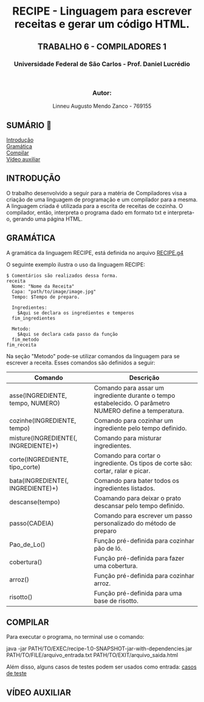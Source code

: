 <h1 align="center" color="blue">RECIPE - Linguagem para escrever receitas e gerar um código HTML.</h1>
<h2 align="center" color="blue">TRABALHO 6 - COMPILADORES 1</h2>
<h3 align="center" color="blue"> Universidade Federal de São Carlos - Prof. Daniel Lucrédio </h2>
<br>
<h3 align="center" color="blue"> Autor:</h2>
<p align="center"> Linneu Augusto Mendo Zanco - 769155 </p>

## SUMÁRIO :pencil:

[Introdução](#introdução) <br>
[Gramática](#gramática) <br>
[Compilar](#compilar) <br>
[Vídeo auxiliar](#vídeo-auxiliar)

## INTRODUÇÃO

O trabalho desenvolvido a seguir para a matéria de Compiladores visa a criação de uma linguagem de programação e um compilador para a mesma. A linguagem criada é utilizada para a escrita de receitas de cozinha. O compilador, então, interpreta o programa dado em formato txt e interpreta-o, gerando uma página HTML.

## GRAMÁTICA

A gramática da linguagem RECIPE, está definida no arquivo [RECIPE.g4](https://github.com/linneu1997/Compiladores-T6/blob/main/recipe/src/main/antlr4/br/ufscar/dc/compiladores/recipe/RECIPE.g4)

O seguinte exemplo ilustra o uso da linguagem RECIPE:

```textX
$ Comentários são realizados dessa forma.
receita
  Nome: "Nome da Receita"
  Capa: "path/to/image/image.jpg"
  Tempo: $Tempo de preparo.

  Ingredientes:
    $Aqui se declara os ingredientes e temperos
  fim_ingredientes

  Metodo:
    $Aqui se declara cada passo da função
  fim_metodo
fim_receita
```
Na seção "Metodo" pode-se utilizar comandos da linguagem para se escrever a receita. Esses comandos são definidos a seguir:

| Comando                          | Descrição                                                               |
|----------------------------------|-------------------------------------------------------------------------|
|asse(INGREDIENTE, tempo, NUMERO)  |Comando para assar um ingrediente durante o tempo estabelecido. O parâmetro NUMERO define a temperatura.|
|cozinhe(INGREDIENTE, tempo) |Comando para cozinhar um ingrediente pelo tempo definido.|
|misture(INGREDIENTE(, INGREDIENTE)+)| Comando para misturar ingredientes.|
|corte(INGREDIENTE, tipo_corte) | Comando para cortar o ingrediente. Os tipos de corte são: cortar, ralar e picar.|
|bata(INGREDIENTE(, INGREDIENTE)+)| Comando para bater todos os ingredientes listados.|
|descanse(tempo) |Coamando para deixar o prato descansar pelo tempo definido.|
|passo(CADEIA) |Comando para escrever um passo personalizado do método de preparo |
|Pao_de_Lo() |Função pré-definida para cozinhar pão de ló.|
|cobertura() |Função pré-definida para fazer uma cobertura.|
|arroz() |Função pré-definida para cozinhar arroz.|
|risotto() |Função pré-definida para uma base de risotto.|

## COMPILAR

Para executar o programa, no terminal use o comando:

java -jar PATH/TO/EXEC/recipe-1.0-SNAPSHOT-jar-with-dependencies.jar PATH/TO/FILE/arquivo_entrada.txt PATH/TO/EXIT/arquivo_saida.html

Além disso, alguns casos de testes podem ser usados como entrada: [casos de teste](https://github.com/linneu1997/Compiladores-T6/tree/main/casos%20de%20teste)

## VÍDEO AUXILIAR
